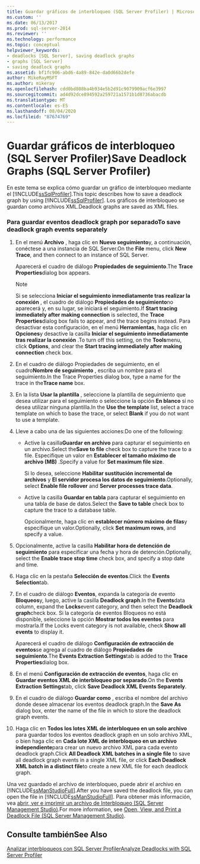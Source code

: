 ```yaml
---
title: Guardar gráficos de interbloqueo (SQL Server Profiler) | Microsoft Docs
ms.custom: ''
ms.date: 06/13/2017
ms.prod: sql-server-2014
ms.reviewer: ''
ms.technology: performance
ms.topic: conceptual
helpviewer_keywords:
- deadlocks [SQL Server], saving deadlock graphs
- graphs [SQL Server]
- saving deadlock graphs
ms.assetid: bf1fc906-abd6-4a89-842e-da0d66b2defe
author: MikeRayMSFT
ms.author: mikeray
ms.openlocfilehash: cdd0bd808ba4b934e5b2d91c9079909acf6e3997
ms.sourcegitcommit: ad4d92dce894592a259721a1571b1d8736abacdb
ms.translationtype: MT
ms.contentlocale: es-ES
ms.lasthandoff: 08/04/2020
ms.locfileid: "87674769"
---
```

# <a name="save-deadlock-graphs-sql-server-profiler"></a><span data-ttu-id="915a1-102">Guardar gráficos de interbloqueo (SQL Server Profiler)</span><span class="sxs-lookup"><span data-stu-id="915a1-102">Save Deadlock Graphs (SQL Server Profiler)</span></span>
  <span data-ttu-id="915a1-103">En este tema se explica cómo guardar un gráfico de interbloqueo mediante el [!INCLUDE[ssSqlProfiler](../../includes/sssqlprofiler-md.md)].</span><span class="sxs-lookup"><span data-stu-id="915a1-103">This topic describes how to save a deadlock graph by using [!INCLUDE[ssSqlProfiler](../../includes/sssqlprofiler-md.md)].</span></span> <span data-ttu-id="915a1-104">Los gráficos de interbloqueo se guardan como archivos XML.</span><span class="sxs-lookup"><span data-stu-id="915a1-104">Deadlock graphs are saved as XML files.</span></span>  
  
### <a name="to-save-deadlock-graph-events-separately"></a><span data-ttu-id="915a1-105">Para guardar eventos deadlock graph por separado</span><span class="sxs-lookup"><span data-stu-id="915a1-105">To save deadlock graph events separately</span></span>  
  
1.  <span data-ttu-id="915a1-106">En el menú **Archivo** , haga clic en **Nuevo seguimiento**y, a continuación, conéctese a una instancia de SQL Server.</span><span class="sxs-lookup"><span data-stu-id="915a1-106">On the **File** menu, click **New Trace**, and then connect to an instance of SQL Server.</span></span>  
  
     <span data-ttu-id="915a1-107">Aparecerá el cuadro de diálogo **Propiedades de seguimiento**.</span><span class="sxs-lookup"><span data-stu-id="915a1-107">The **Trace Properties**dialog box appears.</span></span>  
  
    > [!NOTE]  
    >  <span data-ttu-id="915a1-108">Si se selecciona **Iniciar el seguimiento inmediatamente tras realizar la conexión** , el cuadro de diálogo **Propiedades de seguimiento**no aparecerá y, en su lugar, se iniciará el seguimiento.</span><span class="sxs-lookup"><span data-stu-id="915a1-108">If **Start tracing immediately after making connection** is selected, the **Trace Properties**dialog box fails to appear, and the trace begins instead.</span></span> <span data-ttu-id="915a1-109">Para desactivar esta configuración, en el menú **Herramientas**, haga clic en **Opciones**y desactive la casilla **Iniciar el seguimiento inmediatamente tras realizar la conexión** .</span><span class="sxs-lookup"><span data-stu-id="915a1-109">To turn off this setting, on the **Tools**menu, click **Options**, and clear the **Start tracing immediately after making connection** check box.</span></span>  
  
2.  <span data-ttu-id="915a1-110">En el cuadro de diálogo Propiedades de seguimiento, en el cuadro**Nombre de seguimiento** , escriba un nombre para el seguimiento.</span><span class="sxs-lookup"><span data-stu-id="915a1-110">In the Trace Properties dialog box, type a name for the trace in the**Trace name** box.</span></span>  
  
3.  <span data-ttu-id="915a1-111">En la lista **Usar la plantilla** , seleccione la plantilla de seguimiento que desea utilizar para el seguimiento o seleccione la opción **En blanco** si no desea utilizar ninguna plantilla.</span><span class="sxs-lookup"><span data-stu-id="915a1-111">In the **Use the template** list, select a trace template on which to base the trace, or select **Blank** if you do not want to use a template.</span></span>  
  
4.  <span data-ttu-id="915a1-112">Lleve a cabo una de las siguientes acciones:</span><span class="sxs-lookup"><span data-stu-id="915a1-112">Do one of the following:</span></span>  
  
    -   <span data-ttu-id="915a1-113">Active la casilla**Guardar en archivo** para capturar el seguimiento en un archivo.</span><span class="sxs-lookup"><span data-stu-id="915a1-113">Select the**Save to file** check box to capture the trace to a file.</span></span> <span data-ttu-id="915a1-114">Especifique un valor en **Establecer el tamaño máximo de archivo (MB)** .</span><span class="sxs-lookup"><span data-stu-id="915a1-114">Specify a value for **Set maximum file size**.</span></span>  
  
         <span data-ttu-id="915a1-115">Si lo desea, seleccione **Habilitar sustitución incremental de archivos** y **El servidor procesa los datos de seguimiento**.</span><span class="sxs-lookup"><span data-stu-id="915a1-115">Optionally, select **Enable file rollover** and **Server processes trace data**.</span></span>  
  
    -   <span data-ttu-id="915a1-116">Active la casilla **Guardar en tabla** para capturar el seguimiento en una tabla de base de datos.</span><span class="sxs-lookup"><span data-stu-id="915a1-116">Select the **Save to table** check box to capture the trace to a database table.</span></span>  
  
         <span data-ttu-id="915a1-117">Opcionalmente, haga clic en **establecer número máximo de filas**y especifique un valor.</span><span class="sxs-lookup"><span data-stu-id="915a1-117">Optionally, click **Set maximum rows**, and specify a value.</span></span>  
  
5.  <span data-ttu-id="915a1-118">Opcionalmente, active la casilla **Habilitar hora de detención de seguimiento** para especificar una fecha y hora de detención.</span><span class="sxs-lookup"><span data-stu-id="915a1-118">Optionally, select the **Enable trace stop time** check box, and specify a stop date and time.</span></span>  
  
6.  <span data-ttu-id="915a1-119">Haga clic en la pestaña **Selección de eventos**.</span><span class="sxs-lookup"><span data-stu-id="915a1-119">Click the **Events Selection**tab.</span></span>  
  
7.  <span data-ttu-id="915a1-120">En el cuadro de diálogo **Eventos**, expanda la categoría de evento **Bloqueos**y, luego, active la casilla **Deadlock graph**.</span><span class="sxs-lookup"><span data-stu-id="915a1-120">In the **Events**data column, expand the **Locks**event category, and then select the **Deadlock graph**check box.</span></span> <span data-ttu-id="915a1-121">Si la categoría de eventos Bloqueos no está disponible, seleccione la opción **Mostrar todos los eventos** para mostrarla.</span><span class="sxs-lookup"><span data-stu-id="915a1-121">If the Locks event category is not available, check **Show all events** to display it.</span></span>  
  
     <span data-ttu-id="915a1-122">Aparecerá el cuadro de diálogo **Configuración de extracción de eventos**se agrega al cuadro de diálogo **Propiedades de seguimiento**.</span><span class="sxs-lookup"><span data-stu-id="915a1-122">The **Events Extraction Settings**tab is added to the **Trace Properties**dialog box.</span></span>  
  
8.  <span data-ttu-id="915a1-123">En el menú **Configuración de extracción de eventos**, haga clic en **Guardar eventos XML de interbloqueo por separado**.</span><span class="sxs-lookup"><span data-stu-id="915a1-123">On the **Events Extraction Settings**tab, click **Save Deadlock XML Events Separately**.</span></span>  
  
9. <span data-ttu-id="915a1-124">En el cuadro de diálogo **Guardar como** , escriba el nombre del archivo donde desee almacenar los eventos deadlock graph.</span><span class="sxs-lookup"><span data-stu-id="915a1-124">In the **Save As** dialog box, enter the name of the file in which to store the deadlock graph events.</span></span>  
  
10. <span data-ttu-id="915a1-125">Haga clic en **Todos los lotes XML de interbloqueo en un solo archivo** para guardar todos los eventos deadlock graph en un solo archivo XML, o bien haga clic en **Cada lote XML de interbloqueo en un archivo independiente**para crear un nuevo archivo XML para cada evento deadlock graph.</span><span class="sxs-lookup"><span data-stu-id="915a1-125">Click **All Deadlock XML batches in a single file** to save all deadlock graph events in a single XML file, or click **Each Deadlock XML batch in a distinct file**to create a new XML file for each deadlock graph.</span></span>  
  
 <span data-ttu-id="915a1-126">Una vez guardado el archivo de interbloqueo, puede abrir el archivo en [!INCLUDE[ssManStudioFull](../../includes/ssmanstudiofull-md.md)].</span><span class="sxs-lookup"><span data-stu-id="915a1-126">After you have saved the deadlock file, you can open the file in [!INCLUDE[ssManStudioFull](../../includes/ssmanstudiofull-md.md)].</span></span> <span data-ttu-id="915a1-127">Para obtener más información, vea [abrir, ver e imprimir un archivo de Interbloqueo &#40;SQL Server Management Studio&#41;](open-view-and-print-a-deadlock-file-sql-server-management-studio.md).</span><span class="sxs-lookup"><span data-stu-id="915a1-127">For more information, see [Open, View, and Print a Deadlock File &#40;SQL Server Management Studio&#41;](open-view-and-print-a-deadlock-file-sql-server-management-studio.md).</span></span>  
  
## <a name="see-also"></a><span data-ttu-id="915a1-128">Consulte también</span><span class="sxs-lookup"><span data-stu-id="915a1-128">See Also</span></span>  
 [<span data-ttu-id="915a1-129">Analizar interbloqueos con SQL Server Profiler</span><span class="sxs-lookup"><span data-stu-id="915a1-129">Analyze Deadlocks with SQL Server Profiler</span></span>](../../tools/sql-server-profiler/analyze-deadlocks-with-sql-server-profiler.md)  
  
  
